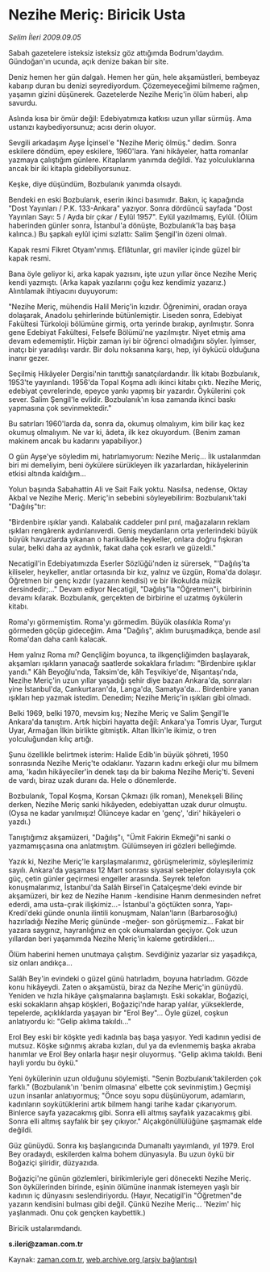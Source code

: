 # Nezihe Meriç: Biricik Usta

*Selim İleri 2009.09.05*

<tr><td class="metin" colspan="2" style="padding-top: 20px; padding-left: 5px; padding-right: 10px;">Sabah gazetelere isteksiz isteksiz göz attığımda Bodrum'daydım. Gündoğan'ın ucunda, açık denize bakan bir site.</td></tr><tr><td class="metin" colspan="2" style="padding-top: 20px; padding-left: 5px; padding-right: 10px;"><p>Deniz hemen her gün dalgalı. Hemen her gün, hele akşamüstleri, bembeyaz kabarıp duran bu denizi seyrediyordum. Çözemeyeceğimi bilmeme rağmen, yaşamın gizini düşünerek. Gazetelerde Nezihe Meriç'in ölüm haberi, alıp savurdu.
<p>Aslında kısa bir ömür değil: Edebiyatımıza katkısı uzun yıllar sürmüş. Ama ustanızı kaybediyorsunuz; acısı derin oluyor.
<p>Sevgili arkadaşım Ayşe İçinsel'e "Nezihe Meriç ölmüş." dedim. Sonra eskilere döndüm, epey eskilere, 1960'lara. Yani hikâyeler, hatta romanlar yazmaya çalıştığım günlere. Kitaplarım yanımda değildi. Yaz yolculuklarına ancak bir iki kitapla gidebiliyorsunuz.
<p>Keşke, diye düşündüm, Bozbulanık yanımda olsaydı.
<p>Bendeki en eski Bozbulanık, eserin ikinci basımıdır. Bakın, iç kapağında "Dost Yayınları / P.K. 133-Ankara" yazıyor. Sonra dördüncü sayfada "Dost Yayınları Sayı: 5 / Ayda bir çıkar / Eylûl 1957". Eylül yazılmamış, Eylûl. (Ölüm haberinden günler sonra, İstanbul'a dönüşte, Bozbulanık'la baş başa kalınca.) Bu şapkalı eylûl içimi sızlattı: Salim Şengil'in özeni olmalı.
<p>Kapak resmi Fikret Otyam'ınmış. Eflâtunlar, gri maviler içinde güzel bir kapak resmi.
<p>Bana öyle geliyor ki, arka kapak yazısını, işte uzun yıllar önce Nezihe Meriç kendi yazmıştı. (Arka kapak yazılarını çoğu kez kendimiz yazarız.) Alıntılamak ihtiyacını duyuyorum:
<p>"Nezihe Meriç, mühendis Halil Meriç'in kızıdır. Öğrenimini, oradan oraya dolaşarak, Anadolu şehirlerinde bütünlemiştir. Liseden sonra, Edebiyat Fakültesi Türkoloji bölümüne girmiş, orta yerinde bırakıp, ayrılmıştır. Sonra gene Edebiyat Fakültesi, Felsefe Bölümü'ne yazılmıştır. Niyet etmiş ama devam edememiştir. Hiçbir zaman iyi bir öğrenci olmadığını söyler. İyimser, inatçı bir yaradılışı vardır. Bir dolu noksanına karşı, hep, iyi öykücü olduğuna inanır gezer.
<p>Seçilmiş Hikâyeler Dergisi'nin tanıttığı sanatçılardandır. İlk kitabı Bozbulanık, 1953'te yayınlandı. 1956'da Topal Koşma adlı ikinci kitabı çıktı. Nezihe Meriç, edebiyat çevrelerinde, epeyce yankı yapmış bir yazardır. Öykülerini çok sever. Salim Şengil'le evlidir. Bozbulanık'ın kısa zamanda ikinci baskı yapmasına çok sevinmektedir."
<p>Bu satırları 1960'larda da, sonra da, okumuş olmalıyım, kim bilir kaç kez okumuş olmalıyım. Ne var ki, âdeta, ilk kez okuyordum. (Benim zaman makinem ancak bu kadarını yapabiliyor.)
<p>O gün Ayşe'ye söyledim mi, hatırlamıyorum: Nezihe Meriç... İlk ustalarımdan biri mi demeliyim, beni öykülere sürükleyen ilk yazarlardan, hikâyelerinin etkisi altında kaldığım...
<p>Yolun başında Sabahattin Ali ve Sait Faik yoktu. Nasılsa, nedense, Oktay Akbal ve Nezihe Meriç. Meriç'in sebebini söyleyebilirim: Bozbulanık'taki "Dağılış"tır:
<p>"Birdenbire ışıklar yandı. Kalabalık caddeler pırıl pırıl, mağazaların reklam ışıkları rengârenk aydınlanıverdi. Geniş meydanların orta yerlerindeki büyük büyük havuzlarda yıkanan o harikulâde heykeller, onlara doğru fışkıran sular, belki daha az aydınlık, fakat daha çok esrarlı ve güzeldi."
<p>Necatigil'in Edebiyatımızda Eserler Sözlüğü'nden iz sürersek, "'Dağılış'ta kiliseler, heykeller, anıtlar ortasında bir kız, yalnız ve üzgün, Roma'da dolaşır. Öğretmen bir genç kızdır (yazarın kendisi) ve bir ilkokulda müzik dersindedir;..." Devam ediyor Necatigil, "Dağılış"la "Öğretmen"i, birbirinin devamı kılarak. Bozbulanık, gerçekten de birbirine el uzatmış öykülerin kitabı.
<p>Roma'yı görmemiştim. Roma'yı görmedim. Büyük olasılıkla Roma'yı görmeden göçüp gideceğim. Ama "Dağılış", aklım buruşmadıkça, bende asıl Roma'dan daha canlı kalacak.
<p>Hem yalnız Roma mı? Gençliğim boyunca, ta ilkgençliğimden başlayarak, akşamları ışıkların yanacağı saatlerde sokaklara fırladım: "Birdenbire ışıklar yandı." Kâh Beyoğlu'nda, Taksim'de, kâh Teşvikiye'de, Nişantaşı'nda, Nezihe Meriç'in uzun yıllar yaşadığı şehir diye bazan Ankara'da, sonraları yine İstanbul'da, Cankurtaran'da, Langa'da, Samatya'da... Birdenbire yanan ışıkları hep yazmak istedim. Denedim; Nezihe Meriç'in ışıkları gibi olmadı.
<p>Belki 1969, belki 1970, mevsim kış; Nezihe Meriç ve Salim Şengil'le Ankara'da tanıştım. Artık hiçbiri hayatta değil: Ankara'ya Tomris Uyar, Turgut Uyar, Armağan İlkin birlikte gitmiştik. Altan İlkin'le ikimiz, o tren yolculuğundan kılıç artığı.
<p>Şunu özellikle belirtmek isterim: Halide Edib'in büyük şöhreti, 1950 sonrasında Nezihe Meriç'te odaklanır. Yazarın kadını erkeği olur mu bilmem ama, 'kadın hikâyeciler'in denek taşı da bir bakıma Nezihe Meriç'ti. Seveni de vardı, biraz uzak duranı da. Hele o dönemlerde.
<p>Bozbulanık, Topal Koşma, Korsan Çıkmazı (ilk roman), Menekşeli Bilinç derken, Nezihe Meriç sanki hikâyeden, edebiyattan uzak durur olmuştu. (Oysa ne kadar yanılmışız! Ölünceye kadar en 'genç', 'diri' hikâyeleri o yazdı.)
<p>Tanıştığımız akşamüzeri, "Dağılış"ı, "Ümit Fakirin Ekmeği"ni sanki o yazmamışçasına ona anlatmıştım. Gülümseyen iri gözleri belleğimde.
<p>Yazık ki, Nezihe Meriç'le karşılaşmalarımız, görüşmelerimiz, söyleşilerimiz sayılı. Ankara'da yaşaması 12 Mart sonrası siyasal sebepler dolayısıyla çok güç, çetin günler geçirmesi engeller arasında. Seyrek telefon konuşmalarımız, İstanbul'da Salâh Birsel'in Çatalçeşme'deki evinde bir akşamüzeri, bir kez de Nezihe Hanım -kendisine Hanım denmesinden nefret ederdi, ama usta-çırak ilişkimiz...- İstanbul'a göçtükten sonra, Yapı-Kredi'deki günde onunla ilintili konuşmam, Nalan'ların (Barbarosoğlu) hazırladığı Nezihe Meriç gününde -meğer- son görüşmemiz... Fakat bir yazara saygınız, hayranlığınız en çok okumalardan geçiyor. Çok uzun yıllardan beri yaşamımda Nezihe Meriç'in kaleme getirdikleri...
<p>Ölüm haberini hemen unutmaya çalıştım. Sevdiğiniz yazarlar siz yaşadıkça, siz onları andıkça...
<p>Salâh Bey'in evindeki o güzel günü hatırladım, boyuna hatırladım. Gözde konu hikâyeydi. Zaten o akşamüstü, biraz da Nezihe Meriç'in günüydü. Yeniden ve hızla hikâye çalışmalarına başlamıştı. Eski sokaklar, Boğaziçi, eski sokakların ahşap köşkleri, Boğaziçi'nde harap yalılar, yükseklerde, tepelerde, açıklıklarda yaşayan bir "Erol Bey"... Öyle güzel, coşkun anlatıyordu ki: "Gelip aklıma takıldı..."
<p>Erol Bey eski bir köşkte yedi kadınla baş başa yaşıyor. Yedi kadının yedisi de mutsuz. Köşke sığınmış akraba kızları, dul ya da evlenmemiş başka akraba hanımlar ve Erol Bey onlarla haşır neşir oluyormuş. "Gelip aklıma takıldı. Beni hayli yordu bu öykü."
<p>Yeni öykülerinin uzun olduğunu söylemişti. "Senin Bozbulanık'takilerden çok farklı." (Bozbulanık'ın 'benim olmasına' elbette çok sevinmiştim.) Geçmişi uzun insanlar anlatıyormuş; "Önce soyu sopu düşünüyorum, adamların, kadınların soykütüklerini artık bilmem hangi tarihe kadar çıkarıyorum. Binlerce sayfa yazacakmış gibi. Sonra elli altmış sayfalık yazacakmış gibi. Sonra elli altmış sayfalık bir şey çıkıyor." Alçakgönüllülüğüne şaşmamak elde değildi.
<p>Güz günüydü. Sonra kış başlangıcında Dumanaltı yayımlandı, yıl 1979. Erol Bey oradaydı, eskilerden kalma bohem dünyasıyla. Bu uzun öykü bir Boğaziçi şiiridir, düzyazıda.
<p>Boğaziçi'ne günün gözlemleri, birikimleriyle geri dönecekti Nezihe Meriç. Son öykülerinden birinde, eşinin ölümüne inanmak istemeyen yaşlı bir kadının iç dünyasını seslendiriyordu. (Hayır, Necatigil'in "Öğretmen"de yazarın kendisini bulması gibi değil. Çünkü Nezihe Meriç... 'Nezim' hiç yaşlanmadı. Onu çok gençken kaybettik.)
<p>Biricik ustalarımdandı.
<p><b>s.ileri@zaman.com.tr</b><br/></p></p></p></p></p></p></p></p></p></p></p></p></p></p></p></p></p></p></p></p></p></p></p></p></p></p></p></p></p></td></tr>

Kaynak: [zaman.com.tr](http://zaman.com.tr/yazar.do?yazino=888424), [web.archive.org (arşiv bağlantısı)](http://web.archive.org/web/20090910030458/http://www.zaman.com.tr:80/yazar.do?yazino=888424)
